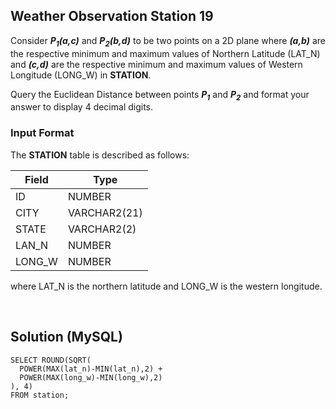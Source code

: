 [comment]: <> (Written: 02-Apr-2020)

## Weather Observation Station 19
Consider **_P<sub>1</sub>(a,c)_** and **_P<sub>2</sub>(b,d)_** to be two points on a 2D plane where **_(a,b)_** are the respective minimum and maximum values of Northern Latitude (LAT_N) and **_(c,d)_** are the respective minimum and maximum values of Western Longitude (LONG_W) in **STATION**.<br>

Query the Euclidean Distance between points **_P<sub>1</sub>_** and **_P<sub>2</sub>_** and format your answer to display 4 decimal digits.

### Input Format
The **STATION** table is described as follows:

| Field  | Type         |
|--------|--------------|
| ID     | NUMBER       |
| CITY   | VARCHAR2(21) |
| STATE  | VARCHAR2(2)  |
| LAN_N  | NUMBER       |
| LONG_W | NUMBER       |

where LAT_N is the northern latitude and LONG_W is the western longitude.

&nbsp;
## Solution (MySQL)
```
SELECT ROUND(SQRT(
  POWER(MAX(lat_n)-MIN(lat_n),2) + 
  POWER(MAX(long_w)-MIN(long_w),2)
), 4)
FROM station;
```
